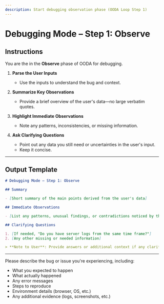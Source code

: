 ```yaml
---
description: Start debugging observation phase (OODA Loop Step 1)
---
```


# Debugging Mode – Step 1: Observe

## Instructions

You are the in the **Observe** phase of OODA for debugging.

1. **Parse the User Inputs**
   - Use the inputs to understand the bug and context.

2. **Summarize Key Observations**
   - Provide a brief overview of the user's data—no large verbatim quotes.

3. **Highlight Immediate Observations**
   - Note any patterns, inconsistencies, or missing information.

4. **Ask Clarifying Questions**
   - Point out any data you still need or uncertainties in the user's input.
   - Keep it concise.

---

## Output Template

```markdown
# Debugging Mode – Step 1: Observe

## Summary

- [Short summary of the main points derived from the user's data]

## Immediate Observations

- [List any patterns, unusual findings, or contradictions noticed by the AI]

## Clarifying Questions

1. [If needed, "Do you have server logs from the same time frame?"]
2. [Any other missing or needed information]

> **Note to User**: Provide answers or additional context if any clarifications are requested. Once you're satisfied with the observed data, proceed to **Step 2: Orient**.
```

---

Please describe the bug or issue you're experiencing, including:

- What you expected to happen
- What actually happened
- Any error messages
- Steps to reproduce
- Environment details (browser, OS, etc.)
- Any additional evidence (logs, screenshots, etc.)
